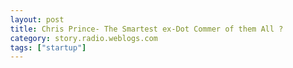 ```yaml
---
layout: post
title: Chris Prince- The Smartest ex-Dot Commer of them All ?
category: story.radio.weblogs.com
tags: ["startup"]
---
```

<head>
<meta http-equiv="Content-Type" content="text/html; charset=UTF-8">
    <meta http-equiv="Expires" content="Mon, 01 Jan 1990 01:00:00 GMT">
    <title>Chris Prince: The Smartest ex-Dot Commer of them All ?</title>
    <style type="text/css">
      body {
        margin-top: 0px;
        margin-left: 0px;
        margin-right: 0px;
        margin-bottom: 0px;
        }

      body, td, p {
        font-family: verdana, sans-serif;
        font-size: 90%;
        }

      h2 { 
        font-family: Verdana, Arial, Helvetica, sans-serif; font-size: 24px; font-weight: bold
        }
      .header {
        font-family: Verdana, Arial, Helvetica, sans-serif; font-size: 40px; font-weight: bold
        }
      .realsmall {
        font-family: Verdana, Arial, Helvetica, sans-serif; font-size: 9px;
        }
      .small {
        font-family: Verdana, Arial, Helvetica, sans-serif; font-size: 10px;
        }
      </style>
    </head>

| 

 |

| ![](http://radio.weblogs.com/0103807/images/trans60x60.gif)  
 | Last updated: 7/3/2002; 4:39:13 AM  
 | ![](http://radio.weblogs.com/0103807/images/trans60x60.gif) |

| ![](http://radio.weblogs.com/0103807/images/trans60x1.gif)  
 | 

<font size="+3"><b><a href="http://radio.weblogs.com/0103807/" style="color:black; text-decoration:none">The FuzzyBlog!</a></b></font>  
_Marketing 101. Consulting 101. PHP Consulting. Random geeky stuff. I Blog Therefore I Am._

<font size="+1"><b>Chris Prince: The Smartest ex-Dot Commer of them All ?</b></font>

NOTE: This turned out to be way longer than I expected it to be since I had to set up the context, explain the players and such.&nbsp; I think you'll find it very, very&nbsp;amusing.

You know how there are people in your life that you just lose touch with and then when you do meet up with them again, you're just plain surprised?&nbsp; I ran into this with my buddy Chris Prince recently and I have to think that he's, well, the **Smartest ex-Dot Commer of them all**.&nbsp; Here's what happened...

Once upon a time, in an era of huge corporate dysfunction and silly ass expectations of instant millions, in a moment of insanity, I joined a dot com and became a&nbsp;whore for money -- NOT ever a good choice.&nbsp; And, while it was one of the worst experiences of my professional life, I met lots of good people (not the management team, not at all, repeat not at all, the people who did the work).&nbsp; People like my partner [Gretchen](http://www.fuzzygroup.com/about/), my friend Derrick (hardest working man I know), [Craig](http://www.webskylines.com/) the designer and Chris Prince.&nbsp; Here's the deal with Chris Prince.

At Mascot I came in as "Senior Director of Product Marketing" and a member of the Executive Team.&nbsp; When it became apparent that the current person in charge of Engineering wasn't scaling to the task (and it was a big damn task), I was asked to take over.&nbsp; After giving it clearly too little thought, I agreed, renegotiated a generous compensation package and attacked the problem with my normal excessive degree of energy.&nbsp;

In any development team there are always a few key members and one of the most important is the Lead Engineer, the one guy who knows almost everything.&nbsp; And, just as a good lead engineer can make a project, a bad lead engineer can kill a project.&nbsp; Chris was my Lead Engineer.&nbsp; And he was awesome.&nbsp;&nbsp; I've had lots of lead engineers over the years and he was in the top 10 for sure.&nbsp; Like all the good lead engineers I've ever had, Chris didn't have a fancy pedigree.&nbsp; He went to Suny, did a stint in the Navy

  
  

<script language="JavaScript" type="text/javascript"><!--
	var imageUrl = "http://subhonker6.userland.com/weblogStats/count.gif";
	var imageTag = "<img src=\"" + imageUrl + "?group=radio1&usernum=103807&referer=" + escape (document.referrer) + "\" height=\"1\" width=\"1\">";
	document.write (imageTag);
	//--></script>

 | ![](http://radio.weblogs.com/0103807/images/trans60x1.gif)  
 |
| ![](http://radio.weblogs.com/0103807/images/trans60x60.gif)  
 | Copyright 2002 © The FuzzyStuff  
 | ![](http://radio.weblogs.com/0103807/images/trans60x60.gif)  
 |

